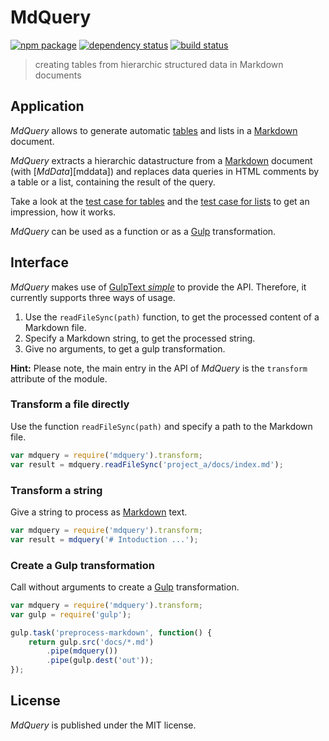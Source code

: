 # MdQuery

[![npm package][npm-img]][npm-url]
[![dependency status][libraries-img]][libraries-url]
[![build status][travis-img]][travis-url]

> creating tables from hierarchic structured data in Markdown documents

## Application

_MdQuery_ allows to generate automatic [tables][mdtables] and lists in a [Markdown] document.

_MdQuery_ extracts a hierarchic datastructure from a [Markdown] document (with [_MdData_][mddata]) and replaces data queries in HTML comments by a table or
a list, containing the result of the query.

Take a look at the [test case for tables](test/data/data-table-complex.md) and
the [test case for lists](test/data/data-list-complex.md) to get an impression, how it works.

_MdQuery_ can be used as a function or as a [Gulp] transformation.

## Interface

_MdQuery_ makes use of [GulpText _simple_][gulp-text-simple] to provide the API.
Therefore, it currently supports three ways of usage.

1. Use the `readFileSync(path)` function, to get the processed
   content of a Markdown file.
2. Specify a Markdown string, to get the processed string.
3. Give no arguments, to get a gulp transformation.

**Hint:** Please note, the main entry in the API of _MdQuery_ is the `transform` attribute of the module.

### Transform a file directly

Use the function `readFileSync(path)` and specify a path to the Markdown file.

``` js
var mdquery = require('mdquery').transform;
var result = mdquery.readFileSync('project_a/docs/index.md');
```

### Transform a string

Give a string to process as [Markdown] text.

``` js
var mdquery = require('mdquery').transform;
var result = mdquery('# Intoduction ...');
```

### Create a Gulp transformation

Call without arguments to create a [Gulp] transformation.

``` js
var mdquery = require('mdquery').transform;
var gulp = require('gulp');

gulp.task('preprocess-markdown', function() {
    return gulp.src('docs/*.md')
        .pipe(mdquery())
        .pipe(gulp.dest('out'));
});
```

## License

_MdQuery_ is published under the MIT license.

[npm-url]: https://www.npmjs.com/package/mdquery
[npm-img]: https://img.shields.io/npm/v/mdquery.svg
[libraries-url]: https://libraries.io/npm/mdquery
[libraries-img]: https://img.shields.io/librariesio/github/mastersign/mdquery.svg
[travis-img]: https://img.shields.io/travis/mastersign/mdquery/master.svg
[travis-url]: https://travis-ci.org/mastersign/mdquery
[Gulp]: http://gulpjs.com
[Markdown]: https://daringfireball.net/projects/markdown/
[mdtables]: https://michelf.ca/projects/php-markdown/extra/#table
[gulp-text-simple]: https://www.npmjs.com/package/gulp-text-simple
